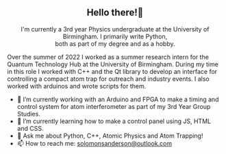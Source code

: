 <h2 align = "center"> Hello there!👋</h2>
<p align = 'center'> I'm currently a 3rd year Physics undergraduate at the University of Birmingham. I primarily write Python, <br> both as part of my degree and as a hobby. </p>
Over the summer of 2022 I worked as a summer research intern for the Quantum Technology Hub at the University of Birmingham. During my time in this role I worked with C++ and the Qt library to develop an interface for controlling a compact atom trap for outreach and industry events. I also worked with arduinos and wrote scripts for them.

- 🔭 I’m currently working with an Arduino and FPGA to make a timing and control system for atom interferometer as part of my 3rd Year Group Studies.
- 🌱 I’m currently learning how to make a control panel using JS, HTML and CSS.
- 💬 Ask me about Python, C++, Atomic Physics and Atom Trapping!
- 📫 How to reach me: solomonsanderson@outlook.com
<!--
**solomonsanderson/solomonsanderson** is a ✨ _special_ ✨ repository because its `README.md` (this file) appears on your GitHub profile.

Here are some ideas to get you started:

- 🔭 I’m currently working on ...
- 🌱 I’m currently learning ...
- 👯 I’m looking to collaborate on ...
- 🤔 I’m looking for help with ...
- 💬 Ask me about ...
- 📫 How to reach me: ...
- 😄 Pronouns: ...
- ⚡ Fun fact: ...
-->
<!-- <p align = 'center'>
<img src="https://github-readme-stats.vercel.app/api?username=solomonsanderson&theme=dark" /> -->
<!-- 
<img src = "https://github-readme-stats.vercel.app/api/top-langs/?username=solomonsanderson" /> 
-->

